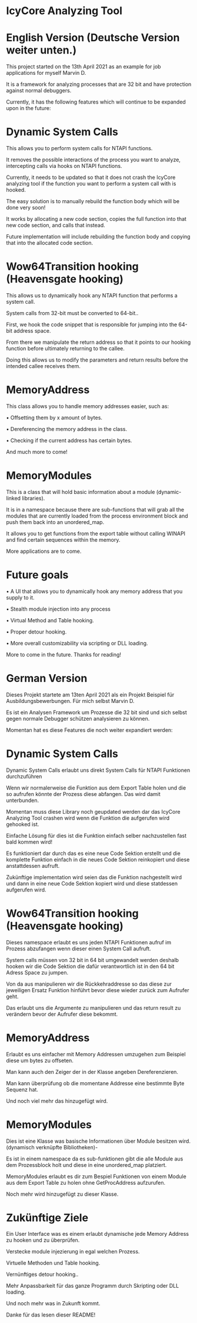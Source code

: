 # IcyCore Analyzing Tool

# English Version (Deutsche Version weiter unten.)

This project started on the 13th April 2021 as an example for job applications for myself Marvin D.

It is a framework for analyzing processes that are 32 bit and have protection against normal debuggers.

Currently, it has the following features which will continue to be expanded upon in the future:

# Dynamic System Calls

This allows you to perform system calls for NTAPI functions.

It removes the possible interactions of the process you want to analyze, intercepting calls via hooks on NTAPI functions.

Currently, it needs to be updated so that it does not crash the IcyCore analyzing tool if the function you want to perform a system call with is hooked.

The easy solution is to manually rebuild the function body which will be done very soon!

It works by allocating a new code section, copies the full function into that new code section, and calls that instead.

Future implementation will include rebuilding the function body and copying that into the allocated code section.

# Wow64Transition hooking (Heavensgate hooking)

This allows us to dynamically hook any NTAPI function that performs a system call.

System calls from 32-bit must be converted to 64-bit..

First, we hook the code snippet that is responsible for jumping into the 64-bit address space.

From there we manipulate the return address so that it points to our hooking function before ultimately returning to the callee.

Doing this allows us to modify the parameters and return results before the intended callee receives them.

# MemoryAddress

This class allows you to handle memory addresses easier, such as:

•	Offsetting them by x amount of bytes.

•	Dereferencing the memory address in the class.

•	Checking if the current address has certain bytes.

And much more to come!


# MemoryModules

This is a class that will hold basic information about a module (dynamic-linked libraries).

It is in a namespace because there are sub-functions that will grab all the modules that are currently loaded from the process environment block and push them back into an unordered_map.

It allows you to get functions from the export table without calling WINAPI and find certain sequences within the memory.

More applications are to come.


# Future goals

•	A UI that allows you to dynamically hook any memory address that you supply to it.

•	Stealth module injection into any process

•	Virtual Method and Table hooking.

•	Proper detour hooking.

•	More overall customizability via scripting or DLL loading.


More to come in the future. Thanks for reading!

# German Version

Dieses Projekt startete am 13ten April 2021 als ein Projekt Beispiel für Ausbildungsbewerbungen. Für mich selbst Marvin D.

Es ist ein Analysen Framework um Prozesse die 32 bit sind und sich selbst gegen normale Debugger schützen analysieren zu können.

Momentan hat es diese Features die noch weiter expandiert werden:

# Dynamic System Calls

Dynamic System Calls erlaubt uns direkt System Calls für NTAPI Funktionen durchzuführen

Wenn wir normalerweise die Funktion aus dem Export Table holen und die so aufrufen könnte der Prozess diese abfangen. Das wird damit unterbunden.

Momentan muss diese Library noch geupdated werden dar das IcyCore Analyzing Tool crashen wird wenn die Funktion die aufgerufen wird gehooked ist.

Einfache Lösung für dies ist die Funktion einfach selber nachzustellen fast bald kommen wird!

Es funktioniert dar durch das es eine neue Code Sektion erstellt und die komplette Funktion einfach in die neues Code Sektion reinkopiert und diese anstattdessen aufruft.

Zukünftige implementation wird seien das die Funktion nachgestellt wird und dann in eine neue Code Sektion kopiert wird und diese statdessen aufgerufen wird.

# Wow64Transition hooking (Heavensgate hooking)

Dieses namespace erlaubt es uns jeden NTAPI Funktionen aufruf im Prozess abzufangen wenn dieser einen System Call aufruft.

System calls müssen von 32 bit in 64 bit umgewandelt werden deshalb hooken wir die Code Sektion die dafür verantwortlich ist in den 64 bit Adress Space zu jumpen.

Von da aus manipulieren wir die Rückkehraddresse so das diese zur jeweiligen Ersatz Funktion hinführt bevor diese wieder zurück zum Aufrufer geht.

Das erlaubt uns die Argumente zu manipulieren und das return result zu verändern bevor der Aufrufer diese bekommt.

# MemoryAddress

Erlaubt es uns einfacher mit Memory Addressen umzugehen zum Beispiel diese um bytes zu offseten.

Man kann auch den Zeiger der in der Klasse angeben Dereferenzieren.

Man kann überprüfung ob die momentane Addresse eine bestimmte Byte Sequenz hat.

Und noch viel mehr das hinzugefügt wird.

# MemoryModules

Dies ist eine Klasse was basische Informationen über Module besitzen wird. (dynamisch verknüpfte Bibliotheken)-

Es ist in einem namespace da es sub-funktionen gibt die alle Module aus dem Prozessblock holt und diese in eine unordered_map platziert.

MemoryModules erlaubt es dir zum Bespiel Funktionen von einem Module aus dem Export Table zu holen ohne GetProcAddress aufzurufen.

Noch mehr wird hinzugefügt zu dieser Klasse.


# Zukünftige Ziele

Ein User Interface was es einem erlaubt dynamische jede Memory Address zu hooken und zu überprüfen.

Verstecke module injezierung in egal welchen Prozess.

Virtuelle Methoden und Table hooking.

Vernünftiges detour hooking..

Mehr Anpassbarkeit für das ganze Programm durch Skripting oder DLL loading.

Und noch mehr was in Zukunft kommt.

Danke für das lesen dieser README!
